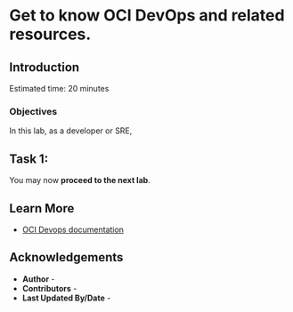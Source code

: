 # Get to know OCI DevOps and related resources.

## Introduction


Estimated time: 20 minutes

### Objectives

In this lab, as a developer or SRE,



## Task 1: 



You may now **proceed to the next lab**.

## Learn More

* [OCI Devops documentation](https://docs.oracle.com/en-us/iaas/Content/devops/using/home.htm)


## Acknowledgements

* **Author** - 
* **Contributors** -
* **Last Updated By/Date** - 






    





